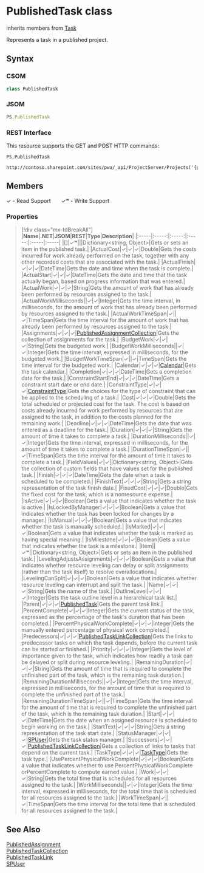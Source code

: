 [comment]: # (Name:PublishedTask)
[comment]: # (Name:Microsoft.ProjectServer.PublishedTask)
[comment]: # (Type:class)
[comment]: # (Status:Verified)

# <a name="name"></a>PublishedTask class

inherits members from [Task](Task.md)<br/>

<a name="description"></a>Represents a task in a published project.

## <a name="syntax"></a>Syntax

### CSOM

```cs
class PublishedTask 
```
### JSOM

```javascript
PS.PublishedTask
```
### REST Interface

This resource supports the GET and POST HTTP commands:

```
PS.PublishedTask

http://contoso.sharepoint.com/sites/pwa/_api/ProjectServer/Projects('{projectid}')/Tasks('{taskid}')
```

## <a name="members"></a>Members


&#x2713; - Read Support &nbsp;&nbsp;&nbsp;&nbsp;&nbsp;&nbsp;&#x2713;&#x02B7; - Write Support

### <a name="properties"></a>Properties
> [!div class="mx-tdBreakAll"]
|**Name**|**.NET**|**JSOM**|**REST**|**Type**|**Description**|
|:-----|:-----:|:-----:|:-----:|:-----|:-----|
|<a name="[]"></a>[]|&#x2713;&#x02B7;|||Dictionary&lt;string, Object&gt;|Gets or sets an item in the published task.|
|<a name="ActualCost"></a>ActualCost|&#x2713;|&#x2713;|&#x2713;|Double|Gets the costs incurred for work already performed on the task, together with any other recorded costs that are associated with the task.|
|<a name="ActualFinish"></a>ActualFinish|&#x2713;|&#x2713;|&#x2713;|DateTime|Gets the date and time when the task is complete.|
|<a name="ActualStart"></a>ActualStart|&#x2713;|&#x2713;|&#x2713;|DateTime|Gets the date and time that the task actually began, based on progress information that was entered.|
|<a name="ActualWork"></a>ActualWork|&#x2713;|&#x2713;|&#x2713;|String|Gets the amount of work that has already been performed by resources assigned to the task.|
|<a name="ActualWorkMilliseconds"></a>ActualWorkMilliseconds||&#x2713;|&#x2713;|Integer|Gets the time interval, in milliseconds, for the amount of work that has already been performed by resources assigned to the task.|
|<a name="ActualWorkTimeSpan"></a>ActualWorkTimeSpan|&#x2713;||&#x2713;|TimeSpan|Gets the time interval for the amount of work that has already been performed by resources assigned to the task.|
|<a name="Assignments"></a>Assignments|&#x2713;|&#x2713;|&#x2713;|[PublishedAssignmentCollection](PublishedAssignmentCollection.md)|Gets the collection of assignments for the task.|
|<a name="BudgetWork"></a>BudgetWork|&#x2713;|&#x2713;|&#x2713;|String|Gets the budgeted work.|
|<a name="BudgetWorkMilliseconds"></a>BudgetWorkMilliseconds||&#x2713;|&#x2713;|Integer|Gets the time interval, expressed in milliseconds, for the budgeted work.|
|<a name="BudgetWorkTimeSpan"></a>BudgetWorkTimeSpan|&#x2713;||&#x2713;|TimeSpan|Gets the time interval for the budgeted work.|
|<a name="Calendar"></a>Calendar|&#x2713;|&#x2713;|&#x2713;|[Calendar](Calendar.md)|Gets the task calendar.|
|<a name="Completion"></a>Completion|&#x2713;|&#x2713;|&#x2713;|DateTime|Gets a completion date for the task.|
|<a name="ConstraintStartEnd"></a>ConstraintStartEnd|&#x2713;|&#x2713;|&#x2713;|DateTime|Gets a constraint start date or end date.|
|<a name="ConstraintType"></a>ConstraintType|&#x2713;|&#x2713;|&#x2713;|[ConstraintType](ConstraintType.md)|Gets the choices for the type of constraint that can be applied to the scheduling of a task.|
|<a name="Cost"></a>Cost|&#x2713;|&#x2713;|&#x2713;|Double|Gets the total scheduled or projected cost for the task. The cost is based on costs already incurred for work performed by resources that are assigned to the task, in addition to the costs planned for the remaining work.|
|<a name="Deadline"></a>Deadline|&#x2713;|&#x2713;|&#x2713;|DateTime|Gets the date that was entered as a deadline for the task.|
|<a name="Duration"></a>Duration|&#x2713;|&#x2713;|&#x2713;|String|Gets the amount of time it takes to complete a task.|
|<a name="DurationMilliseconds"></a>DurationMilliseconds||&#x2713;|&#x2713;|Integer|Gets the time interval, expressed in milliseconds, for the amount of time it takes to complete a task.|
|<a name="DurationTimeSpan"></a>DurationTimeSpan|&#x2713;||&#x2713;|TimeSpan|Gets the time interval for the amount of time it takes to complete a task.|
|<a name="FieldValues"></a>FieldValues|&#x2713;|&#x2713;||Dictionary&lt;string, Object&gt;|Gets the collection of custom fields that have values set for the published task.|
|<a name="Finish"></a>Finish|&#x2713;|&#x2713;|&#x2713;|DateTime|Gets the date when a task is scheduled to be completed.|
|<a name="FinishText"></a>FinishText|&#x2713;|&#x2713;|&#x2713;|String|Gets a string representation of the task finish date.|
|<a name="FixedCost"></a>FixedCost|&#x2713;|&#x2713;|&#x2713;|Double|Gets the fixed cost for the task, which is a nonresource expense.|
|<a name="IsActive"></a>IsActive|&#x2713;|&#x2713;|&#x2713;|Boolean|Gets a value that indicates whether the task is active.|
|<a name="IsLockedByManager"></a>IsLockedByManager|&#x2713;|&#x2713;|&#x2713;|Boolean|Gets a value that indicates whether the task has been locked for changes by a manager.|
|<a name="IsManual"></a>IsManual|&#x2713;|&#x2713;|&#x2713;|Boolean|Gets a value that indicates whether the task is manually scheduled.|
|<a name="IsMarked"></a>IsMarked|&#x2713;|&#x2713;|&#x2713;|Boolean|Gets a value that indicates whether the task is marked as having special meaning.|
|<a name="IsMilestone"></a>IsMilestone|&#x2713;|&#x2713;|&#x2713;|Boolean|Gets a value that indicates whether the task is a milestone.|
|<a name="Item"></a>Item||&#x2713;&#x02B7;||Dictionary&lt;string, Object&gt;|Gets or sets an item in the published task.|
|<a name="LevelingAdjustsAssignments"></a>LevelingAdjustsAssignments|&#x2713;|&#x2713;|&#x2713;|Boolean|Gets a value that indicates whether resource leveling can delay or split assignments (rather than the task itself) to resolve overallocations.|
|<a name="LevelingCanSplit"></a>LevelingCanSplit|&#x2713;|&#x2713;|&#x2713;|Boolean|Gets a value that indicates whether resource leveling can interrupt and split the task.|
|<a name="Name"></a>Name|&#x2713;|&#x2713;|&#x2713;|String|Gets the name of the task.|
|<a name="OutlineLevel"></a>OutlineLevel|&#x2713;|&#x2713;|&#x2713;|Integer|Gets the task outline level in a hierarchical task list.|
|<a name="Parent"></a>Parent|&#x2713;|&#x2713;|&#x2713;|[PublishedTask](PublishedTask.md)|Gets the parent task link.|
|<a name="PercentComplete"></a>PercentComplete|&#x2713;|&#x2713;|&#x2713;|Integer|Gets the current status of the task, expressed as the percentage of the task's duration that has been completed.|
|<a name="PercentPhysicalWorkComplete"></a>PercentPhysicalWorkComplete|&#x2713;|&#x2713;|&#x2713;|Integer|Gets the manually entered percentage of physical work completed.|
|<a name="Predecessors"></a>Predecessors|&#x2713;|&#x2713;|&#x2713;|[PublishedTaskLinkCollection](PublishedTaskLinkCollection.md)|Gets the links to predecessor tasks on which the task depends, before the current task can be started or finished.|
|<a name="Priority"></a>Priority|&#x2713;|&#x2713;|&#x2713;|Integer|Gets the level of importance given to the task, which indicates how readily a task can be delayed or split during resource leveling.|
|<a name="RemainingDuration"></a>RemainingDuration|&#x2713;|&#x2713;|&#x2713;|String|Gets the amount of time that is required to complete the unfinished part of the task, which is the remaining task duration.|
|<a name="RemainingDurationMilliseconds"></a>RemainingDurationMilliseconds||&#x2713;|&#x2713;|Integer|Gets the time interval, expressed in milliseconds, for the amount of time that is required to complete the unfinished part of the task.|
|<a name="RemainingDurationTimeSpan"></a>RemainingDurationTimeSpan|&#x2713;||&#x2713;|TimeSpan|Gets the time interval for the amount of time that is required to complete the unfinished part of the task, which is the remaining task duration.|
|<a name="Start"></a>Start|&#x2713;|&#x2713;|&#x2713;|DateTime|Gets the date when an assigned resource is scheduled to begin working on the task.|
|<a name="StartText"></a>StartText|&#x2713;|&#x2713;|&#x2713;|String|Gets a string representation of the task start date.|
|<a name="StatusManager"></a>StatusManager|&#x2713;|&#x2713;|&#x2713;|[SPUser](https://msdn.microsoft.com/en-us/library/microsoft.sharepoint.spuser.aspx)|Gets the task status manager.|
|<a name="Successors"></a>Successors|&#x2713;|&#x2713;|&#x2713;|[PublishedTaskLinkCollection](PublishedTaskLinkCollection.md)|Gets a collection of links to tasks that depend on the current task.|
|<a name="TaskType"></a>TaskType|&#x2713;|&#x2713;|&#x2713;|[TaskType](TaskType.md)|Gets the task type.|
|<a name="UsePercentPhysicalWorkComplete"></a>UsePercentPhysicalWorkComplete|&#x2713;|&#x2713;|&#x2713;|Boolean|Gets a value that indicates whether to use PercentPhysicalWorkComplete orPercentComplete to compute earned value.|
|<a name="Work"></a>Work|&#x2713;|&#x2713;|&#x2713;|String|Gets the total time that is scheduled for all resources assigned to the task.|
|<a name="WorkMilliseconds"></a>WorkMilliseconds||&#x2713;|&#x2713;|Integer|Gets the time interval, expressed in milliseconds, for the total time that is scheduled for all resources assigned to the task.|
|<a name="WorkTimeSpan"></a>WorkTimeSpan|&#x2713;||&#x2713;|TimeSpan|Gets the time interval for the total time that is scheduled for all resources assigned to the task.|

## <a name="seeAlso"></a>See Also

[PublishedAssignment](PublishedAssignment.md)<br/>
[PublishedTaskCollection](PublishedTaskCollection.md)<br/>
[PublishedTaskLink](PublishedTaskLink.md)<br/>
[SPUser](https://msdn.microsoft.com/library/microsoft.sharepoint.spuser.aspx)<br/>
